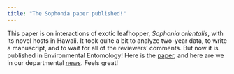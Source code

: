 ```yaml
---
title: "The Sophonia paper published!"
---
```

This paper is on interactions of exotic leafhopper, <i>Sophonia orientalis</i>, with its novel hosts in Hawaii. It took quite a bit to analyze two-year data, to write a manuscript, and to wait for all of the reviewers’ comments. <!--more--> But now it is published in Environmental Entomology! Here is the <a href="{{ 'assets/content/publications/2019_sophonia.pdf' | relative_url }}">paper</a>, and here are we in our departmental [news](https://entomology.umd.edu/news/umd-researchers-study-plant-responses-to-leafhopper-injury). Feels great!


